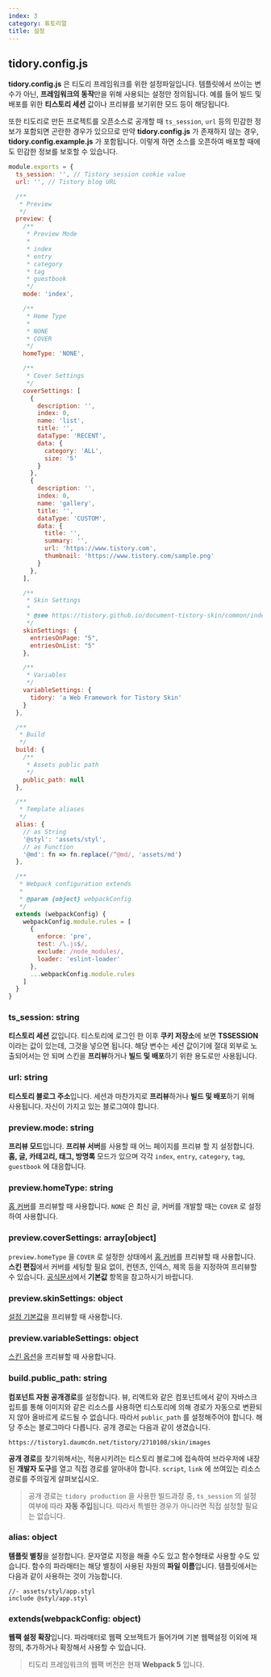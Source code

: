 ```yaml
---
index: 3
category: 튜토리얼
title: 설정
---
```


## tidory.config.js

**tidory.config.js** 은 티도리 프레임워크를 위한 설정파일입니다. 템플릿에서 쓰이는 변수가 아닌, **프레임워크의 동작**만을 위해 사용되는 설정만 정의됩니다. 예를 들어 빌드 및 배포를 위한 **티스토리 세션** 값이나 프리뷰를 보기위한 모드 등이 해당됩니다.

또한 티도리로 만든 프로젝트를 오픈소스로 공개할 때 `ts_session`, `url` 등의 민감한 정보가 포함되면 곤란한 경우가 있으므로 만약 **tidory.config.js** 가 존재하지 않는 경우, **tidory.config.example.js** 가 포함됩니다. 이렇게 하면 소스를 오픈하여 배포할 때에도 민감한 정보를 보호할 수 있습니다.

```js
module.exports = {
  ts_session: '', // Tistory session cookie value
  url: '', // Tistory blog URL

  /**
   * Preview
   */
  preview: {
    /**
     * Preview Mode
     *
     * index
     * entry
     * category
     * tag
     * guestbook
     */
    mode: 'index',

    /**
     * Home Type
     *
     * NONE
     * COVER
     */
    homeType: 'NONE',

    /**
     * Cover Settings
     */
    coverSettings: [
      {
        description: '',
        index: 0,
        name: 'list',
        title: '',
        dataType: 'RECENT',
        data: {
          category: 'ALL',
          size: '5'
        }
      },
      {
        description: '',
        index: 0,
        name: 'gallery',
        title: '',
        dataType: 'CUSTOM',
        data: {
          title: '',
          summary: '',
          url: 'https://www.tistory.com',
          thumbnail: 'https://www.tistory.com/sample.png'
        }
      },
    ],

    /**
     * Skin Settings
     * 
     * @see https://tistory.github.io/document-tistory-skin/common/index.xml.html
     */ 
    skinSettings: {
      entriesOnPage: "5",
      entriesOnList: "5"
    },

    /**
     * Variables
     */
    variableSettings: {
      tidory: 'a Web Framework for Tistory Skin'
    }
  },

  /**
   * Build
   */
  build: {
    /**
     * Assets public path
     */
    public_path: null
  },

  /**
   * Template aliases
   */
  alias: {
    // as String
    '@styl': 'assets/styl',
    // as Function
    '@md': fn => fn.replace(/^@md/, 'assets/md')
  },

  /**
   * Webpack configuration extends
   * 
   * @param {object} webpackConfig
   */
  extends (webpackConfig) {
    webpackConfig.module.rules = [
      {
        enforce: 'pre',
        test: /\.js$/,
        exclude: /node_modules/,
        loader: 'eslint-loader'
      },
      ...webpackConfig.module.rules
    ]
  }
}
```

### ts_session: string

**티스토리 세션** 값입니다. 티스토리에 로그인 한 이후 **쿠키 저장소**에 보면 **TSSESSION** 이라는 값이 있는데, 그것을 넣으면 됩니다. 해당 변수는 세션 값이기에 절대 외부로 노출되어서는 안 되며 스킨을 **프리뷰**하거나 **빌드 및 배포**하기 위한 용도로만 사용됩니다.

### url: string

**티스토리 블로그 주소**입니다. 세션과 마찬가지로 **프리뷰**하거나 **빌드 및 배포**하기 위해 사용됩니다. 자신이 가지고 있는 블로그여야 합니다.

### preview.mode: string

**프리뷰 모드**입니다. **프리뷰 서버**를 사용할 때 어느 페이지를 프리뷰 할 지 설정합니다. **홈, 글, 카테고리, 태그, 방명록** 모드가 있으며 각각 `index`, `entry`, `category`, `tag`, `guestbook` 에 대응합니다.

### preview.homeType: string

[홈 커버](https://tistory.github.io/document-tistory-skin/common/cover.html)를 프리뷰할 때 사용합니다. `NONE` 은 최신 글, 커버를 개발할 때는 `COVER` 로 설정하여 사용합니다.

### preview.coverSettings: array[object]

`preview.homeType` 을 `COVER` 로 설정한 상태에서 [홈 커버](https://tistory.github.io/document-tistory-skin/common/cover.html)를 프리뷰할 때 사용합니다. **스킨 편집**에서 커버를 세팅할 필요 없이, 컨텐츠, 인덱스, 제목 등을 지정하여 프리뷰할 수 있습니다. [공식문서](https://tistory.github.io/document-tistory-skin/common/cover.html)에서 **기본값** 항목을 참고하시기 바랍니다.

### preview.skinSettings: object

[설정 기본값](https://tistory.github.io/document-tistory-skin/common/index.xml.html)을 프리뷰할 때 사용합니다.

### preview.variableSettings: object

[스킨 옵션](https://tistory.github.io/document-tistory-skin/common/variable.html)을 프리뷰할 때 사용합니다.

### build.public_path: string

**컴포넌트 자원 공개경로**를 설정합니다. 뷰, 리액트와 같은 컴포넌트에서 같이 자바스크립트를 통해 이미지와 같은 리소스를 사용하면 티스토리에 의해 경로가 자동으로 변환되지 않아 올바르게 로드될 수 없습니다. 따라서 `public_path` 를 설정해주어야 합니다. 해당 주소는 블로그마다 다릅니다. 공개 경로는 다음과 같이 생겼습니다.

```plaintext
https://tistory1.daumcdn.net/tistory/2710108/skin/images
```

**공개 경로**를 찾기위해서는, 적용시키려는 티스토리 블로그에 접속하여 브라우저에 내장된 **개발자 도구**를 열고 직접 경로를 알아내야 합니다. `script`, `link` 에 쓰여있는 리소스 경로를 주의깊게 살펴보십시오.

> 공개 경로는 `tidory production` 을 사용한 빌드과정 중, `ts_session` 의 설정 여부에 따라 **자동 주입**됩니다. 따라서 특별한 경우가 아니라면 직접 설정할 필요는 없습니다.

### alias: object

**템플릿 별칭**을 설정합니다. 문자열로 지정을 해줄 수도 있고 함수형태로 사용할 수도 있습니다. 함수의 파라매터는 해당 별칭이 사용된 자원의 **파일 이름**입니다. 템플릿에서는 다음과 같이 사용하는 것이 가능합니다.

```pug
//- assets/styl/app.styl
include @styl/app.styl
```

### extends(webpackConfig: object)

**웹팩 설정 확장**입니다. 파라매터로 웹팩 오브젝트가 들어가며 기본 웹팩설정 이외에 재정의, 추가하거나 확장해서 사용할 수 있습니다. 

> 티도리 프레임워크의 웹팩 버전은 현재 **Webpack 5** 입니다.
